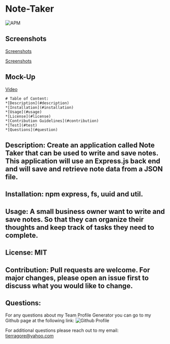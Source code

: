 # Note-Taker

![APM](https://img.shields.io/apm/l/open)

## Screenshots


[Screenshots](/Note-Taker/Note_Taker.png)

[Screenshots](/Note-Taker/Note_taker_Main.png)



## Mock-Up
[Video](https://drive.google.com/file/d/1oQLs3-e0oCmV35OC7y3imaX0qEEtGZ6Z/view?usp=sharing)
    
    # Table of Content: 
    *[Description](#description)
    *[Installation](#installation)
    *[Usage](#usage)
    *[License](#license)
    *[Contribution Guidelines](#contribution)
    *[Test](#test)
    *[Questions](#question)
    
## Description: Create an application called Note Taker that can be used to write and save notes.  This application will use an Express.js back end and will save and retrieve note data from a JSON file.

## Installation: npm express, fs, uuid and util.

## Usage: A small business owner want to write and save notes. So that they can organize their thoughts and keep track of tasks they need to complete.

## License: MIT

## Contribution: Pull requests are welcome.  For major changes, please open an issue first to discuss what you would like to change.

    
## Questions:

For any questions about my Team Profile Generator you can go to my Github page at the following link:
![Github Profile](https://github.com/tmgorogers/Team-Profile-Generator)
     
For additional questions please reach out to my email: tierragore@yahoo.com

